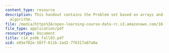 ```yaml
---
content_type: resource
description: This handout contains the Problem set based on arrays and bubble sort
  algorithm.
file: /media/https%3A/open-learning-course-data-rc.s3.amazonaws.com/16-01-unified-engineering-i-ii-iii-iv-fall-2005-spring-2006/e85e702e56ff611b2ad2776317a07a0a_c14_ps06_fall03.pdf
file_type: application/pdf
resourcetype: Document
title: c14_ps06_fall03.pdf
uid: e85e702e-56ff-611b-2ad2-776317a07a0a
---
```

